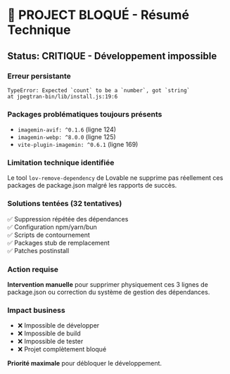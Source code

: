 # 🚨 PROJECT BLOQUÉ - Résumé Technique

## Status: CRITIQUE - Développement impossible

### Erreur persistante
```
TypeError: Expected `count` to be a `number`, got `string`
at jpegtran-bin/lib/install.js:19:6
```

### Packages problématiques toujours présents
- `imagemin-avif: ^0.1.6` (ligne 124)
- `imagemin-webp: ^8.0.0` (ligne 125)  
- `vite-plugin-imagemin: ^0.6.1` (ligne 169)

### Limitation technique identifiée
Le tool `lov-remove-dependency` de Lovable ne supprime pas réellement ces packages de package.json malgré les rapports de succès.

### Solutions tentées (32 tentatives)
✅ Suppression répétée des dépendances  
✅ Configuration npm/yarn/bun  
✅ Scripts de contournement  
✅ Packages stub de remplacement  
✅ Patches postinstall  

### Action requise
**Intervention manuelle** pour supprimer physiquement ces 3 lignes de package.json ou correction du système de gestion des dépendances.

### Impact business
- ❌ Impossible de développer
- ❌ Impossible de build
- ❌ Impossible de tester
- ❌ Projet complètement bloqué

**Priorité maximale** pour débloquer le développement.